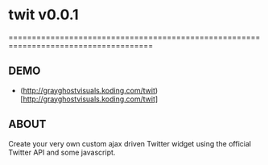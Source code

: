 # twit v0.0.1
=====================================================================================


## DEMO
* (http://grayghostvisuals.koding.com/twit)[http://grayghostvisuals.koding.com/twit]


## ABOUT
Create your very own custom ajax driven Twitter widget using the official Twitter API
and some javascript.
